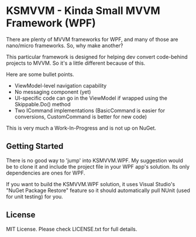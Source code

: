 # KSMVVM - Kinda Small MVVM Framework (WPF)

There are plenty of MVVM frameworks for WPF, and many of those are nano/micro frameworks. So, why make another?

This particular framework is designed for helping dev convert code-behind projects to MVVM. So it's a little different because of this.

Here are some bullet points.

* ViewModel-level navigation capability
* No messaging component (yet)
* UI-specific code can go in the ViewModel if wrapped using the Skippable.Do() method
* Two ICommand implementations (BasicCommand is easier for conversions, CustomCommand is better for new code)

This is very much a Work-In-Progress and is not up on NuGet.

## Getting Started
There is no good way to 'jump' into KSMVVM.WPF. My suggestion would be to clone it and include the project file in your WPF app's solution. Its only dependencies are ones for WPF.

If you want to build the KSMVVM.WPF solution, it uses Visual Studio's "NuGet Package Restore" feature so it should automatically pull NUnit (used for unit testing) for you.

## License
MIT License. Please check LICENSE.txt for full details.

